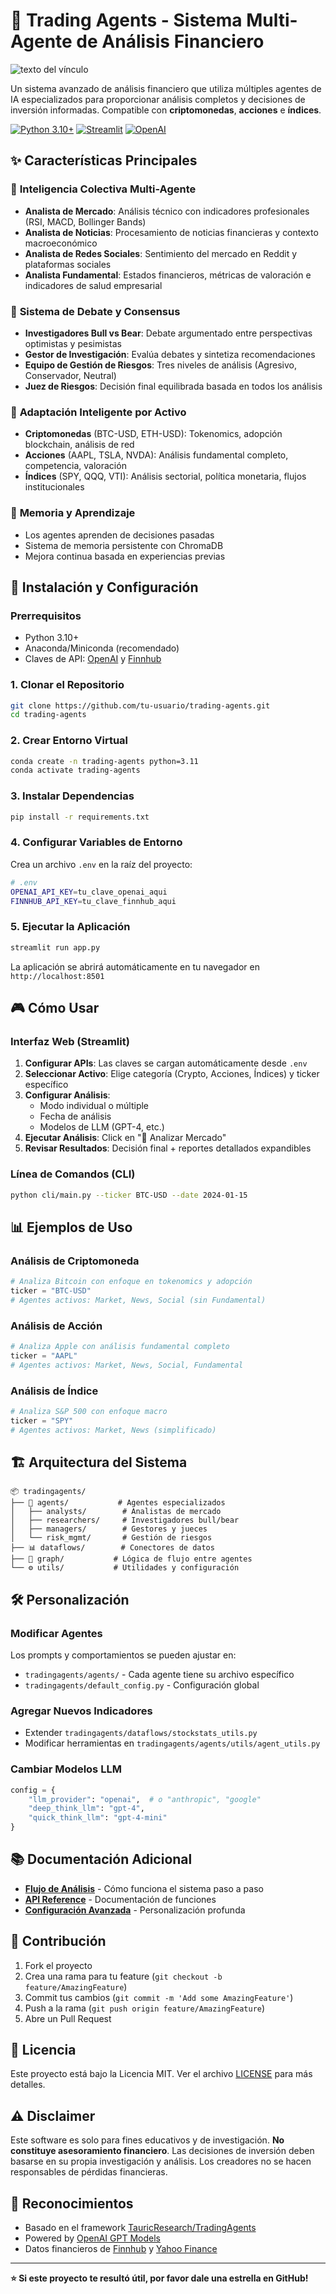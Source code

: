 # 🤖 Trading Agents - Sistema Multi-Agente de Análisis Financiero

![texto del vínculo](https://static.comunicae.com/photos/notas/1247100/mejor-robot-de-forex-1024x536.jpg)

Un sistema avanzado de análisis financiero que utiliza múltiples agentes de IA especializados para proporcionar análisis completos y decisiones de inversión informadas. Compatible con **criptomonedas**, **acciones** e **índices**.

[![Python 3.10+](https://img.shields.io/badge/python-3.10+-blue.svg)](https://www.python.org/downloads/)
[![Streamlit](https://img.shields.io/badge/streamlit-1.28+-red.svg)](https://streamlit.io/)
[![OpenAI](https://img.shields.io/badge/powered%20by-OpenAI-green.svg)](https://openai.com/)

## ✨ Características Principales

### 🧠 **Inteligencia Colectiva Multi-Agente**
- **Analista de Mercado**: Análisis técnico con indicadores profesionales (RSI, MACD, Bollinger Bands)
- **Analista de Noticias**: Procesamiento de noticias financieras y contexto macroeconómico
- **Analista de Redes Sociales**: Sentimiento del mercado en Reddit y plataformas sociales
- **Analista Fundamental**: Estados financieros, métricas de valoración e indicadores de salud empresarial

### 🥊 **Sistema de Debate y Consensus**
- **Investigadores Bull vs Bear**: Debate argumentado entre perspectivas optimistas y pesimistas
- **Gestor de Investigación**: Evalúa debates y sintetiza recomendaciones
- **Equipo de Gestión de Riesgos**: Tres niveles de análisis (Agresivo, Conservador, Neutral)
- **Juez de Riesgos**: Decisión final equilibrada basada en todos los análisis

### 🎯 **Adaptación Inteligente por Activo**
- **Criptomonedas** (BTC-USD, ETH-USD): Tokenomics, adopción blockchain, análisis de red
- **Acciones** (AAPL, TSLA, NVDA): Análisis fundamental completo, competencia, valoración
- **Índices** (SPY, QQQ, VTI): Análisis sectorial, política monetaria, flujos institucionales

### 🧠 **Memoria y Aprendizaje**
- Los agentes aprenden de decisiones pasadas
- Sistema de memoria persistente con ChromaDB
- Mejora continua basada en experiencias previas

## 🚀 Instalación y Configuración

### Prerrequisitos
- Python 3.10+
- Anaconda/Miniconda (recomendado)
- Claves de API: [OpenAI](https://platform.openai.com/) y [Finnhub](https://finnhub.io/)

### 1. Clonar el Repositorio
```bash
git clone https://github.com/tu-usuario/trading-agents.git
cd trading-agents
```

### 2. Crear Entorno Virtual
```bash
conda create -n trading-agents python=3.11
conda activate trading-agents
```

### 3. Instalar Dependencias
```bash
pip install -r requirements.txt
```

### 4. Configurar Variables de Entorno
Crea un archivo `.env` en la raíz del proyecto:
```bash
# .env
OPENAI_API_KEY=tu_clave_openai_aqui
FINNHUB_API_KEY=tu_clave_finnhub_aqui
```

### 5. Ejecutar la Aplicación
```bash
streamlit run app.py
```

La aplicación se abrirá automáticamente en tu navegador en `http://localhost:8501`

## 🎮 Cómo Usar

### Interfaz Web (Streamlit)
1. **Configurar APIs**: Las claves se cargan automáticamente desde `.env`
2. **Seleccionar Activo**: Elige categoría (Crypto, Acciones, Índices) y ticker específico
3. **Configurar Análisis**: 
   - Modo individual o múltiple
   - Fecha de análisis
   - Modelos de LLM (GPT-4, etc.)
4. **Ejecutar Análisis**: Click en "🚀 Analizar Mercado"
5. **Revisar Resultados**: Decisión final + reportes detallados expandibles

### Línea de Comandos (CLI)
```bash
python cli/main.py --ticker BTC-USD --date 2024-01-15
```

## 📊 Ejemplos de Uso

### Análisis de Criptomoneda
```python
# Analiza Bitcoin con enfoque en tokenomics y adopción
ticker = "BTC-USD"
# Agentes activos: Market, News, Social (sin Fundamental)
```

### Análisis de Acción
```python
# Analiza Apple con análisis fundamental completo
ticker = "AAPL"  
# Agentes activos: Market, News, Social, Fundamental
```

### Análisis de Índice
```python
# Analiza S&P 500 con enfoque macro
ticker = "SPY"
# Agentes activos: Market, News (simplificado)
```

## 🏗️ Arquitectura del Sistema

```
📦 tradingagents/
├── 🧠 agents/           # Agentes especializados
│   ├── analysts/        # Analistas de mercado
│   ├── researchers/     # Investigadores bull/bear
│   ├── managers/        # Gestores y jueces
│   └── risk_mgmt/       # Gestión de riesgos
├── 📊 dataflows/        # Conectores de datos
├── 🔄 graph/           # Lógica de flujo entre agentes
└── ⚙️ utils/           # Utilidades y configuración
```

## 🛠️ Personalización

### Modificar Agentes
Los prompts y comportamientos se pueden ajustar en:
- `tradingagents/agents/` - Cada agente tiene su archivo específico
- `tradingagents/default_config.py` - Configuración global

### Agregar Nuevos Indicadores
- Extender `tradingagents/dataflows/stockstats_utils.py`
- Modificar herramientas en `tradingagents/agents/utils/agent_utils.py`

### Cambiar Modelos LLM
```python
config = {
    "llm_provider": "openai",  # o "anthropic", "google"
    "deep_think_llm": "gpt-4",
    "quick_think_llm": "gpt-4-mini"
}
```

## 📚 Documentación Adicional

- [**Flujo de Análisis**](docs/analysis_flow.md) - Cómo funciona el sistema paso a paso
- [**API Reference**](docs/api_reference.md) - Documentación de funciones
- [**Configuración Avanzada**](docs/advanced_config.md) - Personalización profunda

## 🤝 Contribución

1. Fork el proyecto
2. Crea una rama para tu feature (`git checkout -b feature/AmazingFeature`)
3. Commit tus cambios (`git commit -m 'Add some AmazingFeature'`)
4. Push a la rama (`git push origin feature/AmazingFeature`)
5. Abre un Pull Request

## 📄 Licencia

Este proyecto está bajo la Licencia MIT. Ver el archivo [LICENSE](LICENSE) para más detalles.

## ⚠️ Disclaimer

Este software es solo para fines educativos y de investigación. **No constituye asesoramiento financiero**. Las decisiones de inversión deben basarse en su propia investigación y análisis. Los creadores no se hacen responsables de pérdidas financieras.

## 🙏 Reconocimientos

- Basado en el framework [TauricResearch/TradingAgents](https://github.com/TauricResearch/TradingAgents)
- Powered by [OpenAI GPT Models](https://openai.com/)
- Datos financieros de [Finnhub](https://finnhub.io/) y [Yahoo Finance](https://finance.yahoo.com/)

---
**⭐ Si este proyecto te resultó útil, por favor dale una estrella en GitHub!**
